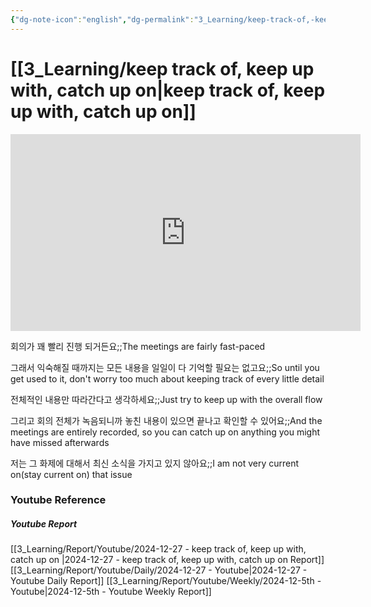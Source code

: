 ```yaml
---
{"dg-note-icon":"english","dg-permalink":"3_Learning/keep-track-of,-keep-up-with,-catch-up-on","created-date":"2024-12-27 7:21:42 am","date":"2024-12-27","type":"youtube","tags":["youtube","english","flashcards"],"aliases":null,"youtuber":"빨모쌤","channelName":"라이브 아카데미","link":"https://www.youtube.com/watch?v=xC2ynCDi1PY","img":"https://img.youtube.com/vi/xC2ynCDi1PY/0.jpg","dg-publish":true,"permalink":"/3_Learning/keep-track-of,-keep-up-with,-catch-up-on/","dgPassFrontmatter":true,"noteIcon":"english"}
---
```


# [[3_Learning/keep track of, keep up with, catch up on\|keep track of, keep up with, catch up on]]


<div class="container-root"><span></span></div><div><div class="container-root"><iframe width="560" height="315" src="https://www.youtube.com/embed/xC2ynCDi1PY" title="YouTube video player" frameborder="0" allow="accelerometer; autoplay; clipboard-write; encrypted-media; gyroscope; picture-in-picture; web-share" allowfullscreen=""></iframe></div></div>

회의가 꽤 빨리 진행 되거든요;;The meetings are fairly fast-paced
<!--SR:!2025-01-13,11,270-->
그래서 익숙해질 때까지는 모든 내용을 일일이 다 기억할 필요는 없고요;;So until you get used to it, don't worry too much about keeping track of every little detail
<!--SR:!2025-01-20,11,276-->
전체적인 내용만 따라간다고 생각하세요;;Just try to keep up with the overall flow
<!--SR:!2025-01-07,2,250-->
그리고 회의 전체가 녹음되니까 놓친 내용이 있으면 끝나고 확인할 수 있어요;;And the meetings are entirely recorded, so you can catch up on anything you might have missed afterwards
<!--SR:!2025-01-16,7,256-->

저는 그 화제에 대해서 최신 소식을 가지고 있지 않아요;;I am not very current on(stay current on) that issue
<!--SR:!2025-01-21,7,270-->











### Youtube Reference
##### Youtube Report
[[3_Learning/Report/Youtube/2024-12-27 - keep track of, keep up with, catch up on \|2024-12-27 - keep track of, keep up with, catch up on  Report]]
[[3_Learning/Report/Youtube/Daily/2024-12-27 - Youtube\|2024-12-27 - Youtube Daily Report]]
[[3_Learning/Report/Youtube/Weekly/2024-12-5th - Youtube\|2024-12-5th - Youtube Weekly Report]]

